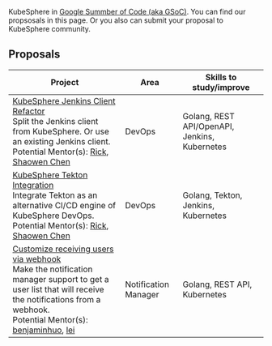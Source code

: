 KubeSphere in [Google Summber of Code (aka GSoC)](https://summerofcode.withgoogle.com/). You can find our propsosals in this page. Or you also can submit your proposal to KubeSphere community.

## Proposals

| Project | Area | Skills to study/improve |
| --- | --- | --- |
| [KubeSphere Jenkins Client Refactor](kubeSphere-jenkins-client-refactor.md) <br/>Split the Jenkins client from KubeSphere. Or use an existing Jenkins client. </br>Potential Mentor(s): [Rick](https://github.com/LinuxSuRen/), [Shaowen Chen](https://github.com/shaowenchen/)| DevOps | Golang, REST API/OpenAPI, Jenkins, Kubernetes |
| [KubeSphere Tekton Integration](kubeSphere-tekton-integration.md) <br/>Integrate Tekton as an alternative CI/CD engine of KubeSphere DevOps. <br/>Potential Mentor(s): [Rick](https://github.com/LinuxSuRen/), [Shaowen Chen](https://github.com/shaowenchen/)| DevOps | Golang, Tekton, Jenkins, Kubernetes |
| [Customize receiving users via webhook](customize-receiving-users-via-webhook.md) <br/>Make the notification manager support to get a user list that will receive the notifications from a webhook. <br/> Potential Mentor(s): [benjaminhuo](https://github.com/benjaminhuo), [lei](https://github.com/wanjunlei)| Notification Manager | Golang, REST API, Kubernetes |
